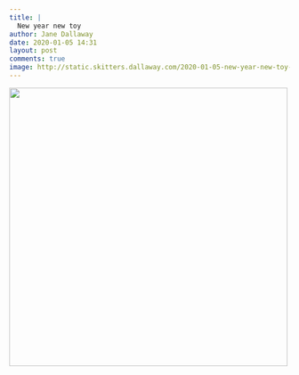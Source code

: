 ```yaml
---
title: |
  New year new toy
author: Jane Dallaway
date: 2020-01-05 14:31
layout: post
comments: true
image: http://static.skitters.dallaway.com/2020-01-05-new-year-new-toy-thumb-1-IMG-8865.JPG
---
```


<div>
        <a href="http://static.skitters.dallaway.com/2020-01-05-new-year-new-toy-fullsize-1-IMG-8865.JPG">
          <img src="http://static.skitters.dallaway.com/2020-01-05-new-year-new-toy-thumb-1-IMG-8865.JPG" width="500" height="500"/>
        </a>
      </div>


  
      